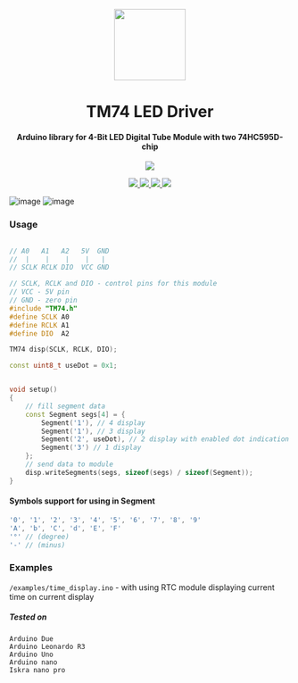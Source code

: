 <!-- Logo -->
<p align="center">
  <a href="#">
    <img height="128" width="128" src="https://user-images.githubusercontent.com/13326808/73127381-6e083300-3fd0-11ea-9aa5-31a5440eb5b0.png">
  </a>
</p>
<!-- Name -->
<h1 align="center">
  TM74 LED Driver
</h1>
<!-- desc -->
<h4 align="center">
  Arduino library for 4-Bit LED Digital Tube Module with two 74HC595D-chip
</h4>

<!-- popup badges -->
<p align="center">
  <a href="https://t.me/ivysola">
    <img src="https://img.shields.io/badge/Ask%20Me-Anything-1f425f.svg?style=popout-square&logo=telegram">
  </a>
</p>

<!-- big badges -->
<p align="center">
  <a href="#">
    <img src="https://forthebadge.com/images/badges/made-with-c-plus-plus.svg">
    <img src="https://forthebadge.com/images/badges/oooo-kill-em.svg">
    <img src="https://forthebadge.com/images/badges/ages-18.svg">
    <img src="https://forthebadge.com/images/badges/powered-by-electricity.svg">
  </a>
</p>

![image](https://user-images.githubusercontent.com/13326808/73127222-38fae100-3fce-11ea-9098-d9fb9eaf9d93.png)
![image](https://user-images.githubusercontent.com/13326808/73127230-4d3ede00-3fce-11ea-9542-80a3bd1fc1c2.png)



### Usage

```cpp

// A0   A1   A2   5V  GND
//  |    |    |    |   |
// SCLK RCLK DIO  VCC GND

// SCLK, RCLK and DIO - control pins for this module
// VCC - 5V pin
// GND - zero pin
#include "TM74.h"
#define SCLK A0 
#define RCLK A1 
#define DIO  A2

TM74 disp(SCLK, RCLK, DIO);

const uint8_t useDot = 0x1;


void setup() 
{ 
    // fill segment data
    const Segment segs[4] = {
        Segment('1'), // 4 display
        Segment('1'), // 3 display
        Segment('2', useDot), // 2 display with enabled dot indication
        Segment('3') // 1 display
    };
    // send data to module
    disp.writeSegments(segs, sizeof(segs) / sizeof(Segment));
}

```

#### Symbols support for using in Segment

```cpp
'0', '1', '2', '3', '4', '5', '6', '7', '8', '9'
'A', 'b', 'C', 'd', 'E', 'F'
'°' // (degree)
'-' // (minus)
```

### Examples


`/examples/time_display.ino` - with using RTC module displaying current time on current display



##### Tested on   
`Arduino Due`     
`Arduino Leonardo R3`       
`Arduino Uno`     
`Arduino nano`      
`Iskra nano pro`      
